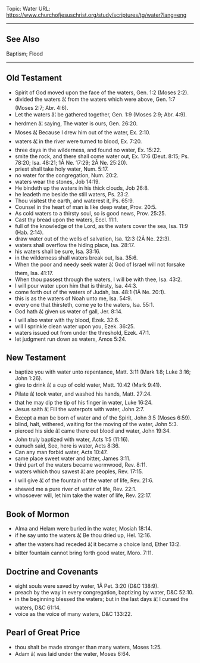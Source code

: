 Topic: Water
URL: https://www.churchofjesuschrist.org/study/scriptures/tg/water?lang=eng

---

## See Also

Baptism; Flood

---

## Old Testament

- Spirit of God moved upon the face of the waters, Gen. 1:2 (Moses 2:2).
- divided the waters â¦ from the waters which were above, Gen. 1:7 (Moses 2:7; Abr. 4:6).
- Let the waters â¦ be gathered together, Gen. 1:9 (Moses 2:9; Abr. 4:9).
- herdmen â¦ saying, The water is ours, Gen. 26:20.
- Moses â¦ Because I drew him out of the water, Ex. 2:10.
- waters â¦ in the river were turned to blood, Ex. 7:20.
- three days in the wilderness, and found no water, Ex. 15:22.
- smite the rock, and there shall come water out, Ex. 17:6 (Deut. 8:15; Ps. 78:20; Isa. 48:21; 1Â Ne. 17:29; 2Â Ne. 25:20).
- priest shall take holy water, Num. 5:17.
- no water for the congregation, Num. 20:2.
- waters wear the stones, Job 14:19.
- He bindeth up the waters in his thick clouds, Job 26:8.
- he leadeth me beside the still waters, Ps. 23:2.
- Thou visitest the earth, and waterest it, Ps. 65:9.
- Counsel in the heart of man is like deep water, Prov. 20:5.
- As cold waters to a thirsty soul, so is good news, Prov. 25:25.
- Cast thy bread upon the waters, Eccl. 11:1.
- full of the knowledge of the Lord, as the waters cover the sea, Isa. 11:9 (Hab. 2:14).
- draw water out of the wells of salvation, Isa. 12:3 (2Â Ne. 22:3).
- waters shall overflow the hiding place, Isa. 28:17.
- his waters shall be sure, Isa. 33:16.
- in the wilderness shall waters break out, Isa. 35:6.
- When the poor and needy seek water â¦ God of Israel will not forsake them, Isa. 41:17.
- When thou passest through the waters, I will be with thee, Isa. 43:2.
- I will pour water upon him that is thirsty, Isa. 44:3.
- come forth out of the waters of Judah, Isa. 48:1 (1Â Ne. 20:1).
- this is as the waters of Noah unto me, Isa. 54:9.
- every one that thirsteth, come ye to the waters, Isa. 55:1.
- God hath â¦ given us water of gall, Jer. 8:14.
- I will also water with thy blood, Ezek. 32:6.
- will I sprinkle clean water upon you, Ezek. 36:25.
- waters issued out from under the threshold, Ezek. 47:1.
- let judgment run down as waters, Amos 5:24.

## New Testament

- baptize you with water unto repentance, Matt. 3:11 (Mark 1:8; Luke 3:16; John 1:26).
- give to drink â¦ a cup of cold water, Matt. 10:42 (Mark 9:41).
- Pilate â¦ took water, and washed his hands, Matt. 27:24.
- that he may dip the tip of his finger in water, Luke 16:24.
- Jesus saith â¦ Fill the waterpots with water, John 2:7.
- Except a man be born of water and of the Spirit, John 3:5 (Moses 6:59).
- blind, halt, withered, waiting for the moving of the water, John 5:3.
- pierced his side â¦ came there out blood and water, John 19:34.
- John truly baptized with water, Acts 1:5 (11:16).
- eunuch said, See, here is water, Acts 8:36.
- Can any man forbid water, Acts 10:47.
- same place sweet water and bitter, James 3:11.
- third part of the waters became wormwood, Rev. 8:11.
- waters which thou sawest â¦ are peoples, Rev. 17:15.
- I will give â¦ of the fountain of the water of life, Rev. 21:6.
- shewed me a pure river of water of life, Rev. 22:1.
- whosoever will, let him take the water of life, Rev. 22:17.

## Book of Mormon

- Alma and Helam were buried in the water, Mosiah 18:14.
- if he say unto the waters â¦ Be thou dried up, Hel. 12:16.
- after the waters had receded â¦ it became a choice land, Ether 13:2.
- bitter fountain cannot bring forth good water, Moro. 7:11.

## Doctrine and Covenants

- eight souls were saved by water, 1Â Pet. 3:20 (D&C 138:9).
- preach by the way in every congregation, baptizing by water, D&C 52:10.
- in the beginning blessed the waters; but in the last days â¦ I cursed the waters, D&C 61:14.
- voice as the voice of many waters, D&C 133:22.

## Pearl of Great Price

- thou shalt be made stronger than many waters, Moses 1:25.
- Adam â¦ was laid under the water, Moses 6:64.

